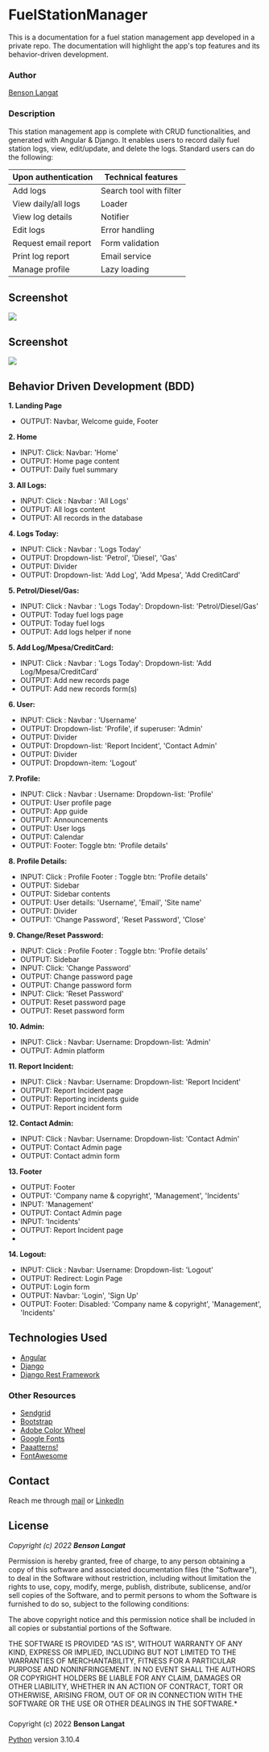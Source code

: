 # FuelStationManager #
This is a documentation for a fuel station management app developed in a private repo. The documentation will highlight the app's top features and its behavior-driven development. 

### Author ###
[Benson Langat](https://github.com/benie254)

### Description ###
This station management app is complete with CRUD functionalities, and generated with Angular & Django. It enables users to record daily fuel station logs, view, edit/update, and delete the logs. Standard users can do the following: 

Upon authentication  | Technical features
------------------------ | ------------------------
Add logs  | Search tool with filter
View daily/all logs  | Loader
View log details  |  Notifier
Edit logs  |  Error handling
Request email report  |  Form validation
Print log report  |  Email service
Manage profile  |  Lazy loading

## Screenshot ##
<img src="https://user-images.githubusercontent.com/99865051/200730487-0ac8b052-344e-4c2d-b9cb-79d7516b4cf0.png">

##

## Screenshot ##
<img src="https://user-images.githubusercontent.com/99865051/200730672-c0edd761-f443-4e74-a078-fe89b81fd790.png">

##

## Behavior Driven Development (BDD)
**1. Landing Page**
   - OUTPUT: Navbar, Welcome guide, Footer
   
**2. Home**
   - INPUT: Click: Navbar: 'Home'
   - OUTPUT: Home page content
   - OUTPUT: Daily fuel summary 
   
**3. All Logs:** 
   - INPUT:  Click : Navbar : 'All Logs'
   - OUTPUT: All logs content
   - OUTPUT: All records in the database
   
**4. Logs Today:**
   - INPUT:  Click : Navbar : 'Logs Today'
   - OUTPUT: Dropdown-list: 'Petrol', 'Diesel', 'Gas'
   - OUTPUT: Divider
   - OUTPUT: Dropdown-list: 'Add Log', 'Add Mpesa', 'Add CreditCard'
   
**5. Petrol/Diesel/Gas:**
   - INPUT:  Click : Navbar : 'Logs Today': Dropdown-list: 'Petrol/Diesel/Gas'
   - OUTPUT: Today fuel logs page
   - OUTPUT: Today fuel logs 
   - OUTPUT: Add logs helper if none
   
**5. Add Log/Mpesa/CreditCard:**
   - INPUT:  Click : Navbar : 'Logs Today': Dropdown-list: 'Add Log/Mpesa/CreditCard'
   - OUTPUT: Add new records page
   - OUTPUT: Add new records form(s)
   
**6. User:**
   - INPUT:  Click : Navbar : 'Username'
   - OUTPUT: Dropdown-list: 'Profile', if superuser: 'Admin'
   - OUTPUT: Divider
   - OUTPUT: Dropdown-list: 'Report Incident', 'Contact Admin'
   - OUTPUT: Divider
   - OUTPUT: Dropdown-item: 'Logout'
   
**7. Profile:**
   - INPUT:  Click : Navbar : Username: Dropdown-list: 'Profile'
   - OUTPUT: User profile page 
   - OUTPUT: App guide
   - OUTPUT: Announcements 
   - OUTPUT: User logs
   - OUTPUT: Calendar
   - OUTPUT: Footer: Toggle btn: 'Profile details'
   
**8. Profile Details:**
   - INPUT:  Click : Profile Footer : Toggle btn: 'Profile details'
   - OUTPUT: Sidebar
   - OUTPUT: Sidebar contents
   - OUTPUT: User details: 'Username', 'Email', 'Site name'
   - OUTPUT: Divider
   - OUTPUT: 'Change Password', 'Reset Password', 'Close'
   
**9. Change/Reset Password:**
   - INPUT:  Click : Profile Footer : Toggle btn: 'Profile details'
   - OUTPUT: Sidebar
   - INPUT:  Click: 'Change Password'
   - OUTPUT: Change password page
   - OUTPUT: Change password form 
   - INPUT: Click: 'Reset Password'
   - OUTPUT: Reset password page
   - OUTPUT: Reset password form
   
**10. Admin:**
   - INPUT:  Click : Navbar: Username: Dropdown-list: 'Admin'
   - OUTPUT: Admin platform
   
**11. Report Incident:**
   - INPUT:  Click : Navbar: Username: Dropdown-list: 'Report Incident'
   - OUTPUT: Report Incident page
   - OUTPUT: Reporting incidents guide
   - OUTPUT: Report incident form
  
**12. Contact Admin:**
   - INPUT:  Click : Navbar: Username: Dropdown-list: 'Contact Admin'
   - OUTPUT: Contact Admin page
   - OUTPUT: Contact admin form

**13. Footer**
   - OUTPUT: Footer
   - OUTPUT: 'Company name & copyright', 'Management', 'Incidents'
   - INPUT:  'Management'
   - OUTPUT: Contact Admin page 
   - INPUT:  'Incidents'
   - OUTPUT: Report Incident page 
   - 
**14. Logout:**
   - INPUT:  Click : Navbar: Username: Dropdown-list: 'Logout'
   - OUTPUT: Redirect: Login Page
   - OUTPUT: Login form
   - OUTPUT: Navbar: 'Login', 'Sign Up'
   - OUTPUT: Footer: Disabled: 'Company name & copyright', 'Management', 'Incidents' 

## Technologies Used 
* [Angular](https://angular.io/)
* [Django](https://www.djangoproject.com/)
* [Django Rest Framework](https://www.django-rest-framework.org/)

### Other Resources 
* [Sendgrid](https://sendgrid.com)
* [Bootstrap](https://getbootstrap.com/)
* [Adobe Color Wheel](https://color.adobe.com/)
* [Google Fonts](https://fonts.google.com)
* [Paaatterns!](https://products.ls.graphics/paaatterns/)
* [FontAwesome](https://fontawesome.com/)

## Contact 
Reach me through [mail](mailto:davinci.monalissa@gmail.com) or [LinkedIn](https://www.linkedin.com/in/benson-langat-fullstack-developer)

## License 
*Copyright (c) 2022* ***Benson Langat***

Permission is hereby granted, free of charge, to any person obtaining a copy
of this software and associated documentation files (the "Software"), to deal
in the Software without restriction, including without limitation the rights
to use, copy, modify, merge, publish, distribute, sublicense, and/or sell
copies of the Software, and to permit persons to whom the Software is
furnished to do so, subject to the following conditions:

The above copyright notice and this permission notice shall be included in all
copies or substantial portions of the Software.

THE SOFTWARE IS PROVIDED "AS IS", WITHOUT WARRANTY OF ANY KIND, EXPRESS OR
IMPLIED, INCLUDING BUT NOT LIMITED TO THE WARRANTIES OF MERCHANTABILITY,
FITNESS FOR A PARTICULAR PURPOSE AND NONINFRINGEMENT. IN NO EVENT SHALL THE
AUTHORS OR COPYRIGHT HOLDERS BE LIABLE FOR ANY CLAIM, DAMAGES OR OTHER
LIABILITY, WHETHER IN AN ACTION OF CONTRACT, TORT OR OTHERWISE, ARISING FROM,
OUT OF OR IN CONNECTION WITH THE SOFTWARE OR THE USE OR OTHER DEALINGS IN THE
SOFTWARE.*

###
Copyright (c) 2022 **Benson Langat**

[Python](https://www.python.org/) version 3.10.4
